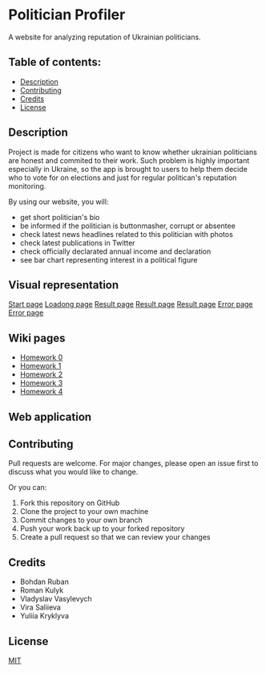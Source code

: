 # Politician Profiler

A website for analyzing reputation of Ukrainian politicians.

## Table of contents:
* [Description](#description)
* [Contributing](#contributing)
* [Credits](#credits)
* [License](#license)

## Description

Project is made for citizens who want to know whether ukrainian politicians are honest and commited to their work. Such problem is highly important especially in Ukraine, so the app is brought to users to help them decide who to vote for on elections and just for regular politican's reputation monitoring.

By using our website, you will:
* get short politician's bio
* be informed if the politician is buttonmasher, corrupt or absentee
* check latest news headlines related to this politician with photos
* check latest publications in Twitter
* сheck officially declarated annual income and declaration
* see bar chart representing interest in a political figure

## Visual representation

[Start page](images/1.png)
[Loadong page](images/2.png)
[Result page](images/3.png)
[Result page](images/4.png)
[Result page](images/5.png)
[Error page](images/6.png)
[Error page](images/7.png)

## Wiki pages

* [Homework 0](https://github.com/iamthewalrus67/politician-profiler/wiki/Домашнє-завдання-№0)
* [Homework 1](https://github.com/iamthewalrus67/politician-profiler/wiki/Домашнє-завдання-№1)
* [Homework 2](https://github.com/iamthewalrus67/politician-profiler/wiki/Домашнє-завдання-№2)
* [Homework 3](https://github.com/iamthewalrus67/politician-profiler/wiki/Домашнє-завдання-№3)
* [Homework 4]()


## Web application


## Contributing

Pull requests are welcome. For major changes, please open an issue first to discuss what you would like to change.

Or you can: 
1. Fork this repository on GitHub
2. Clone the project to your own machine
3. Commit changes to your own branch
4. Push your work back up to your forked repository
5. Create a pull request so that we can review your changes

## Credits
* Bohdan Ruban
* Roman Kulyk
* Vladyslav Vasylevych
* Vira Saliieva
* Yuliia Kryklyva

## License
[MIT](LICENSE)
